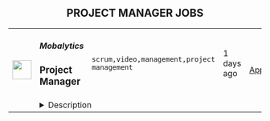 <div align="center"><h2>PROJECT MANAGER JOBS</h2></div><table><tr>
                <td width="100" height="100" rowspan="2">
                    <img src="https://remotive.com/job/1363152/logo" width="38px" height="auto">
                </td>
                <td width="300">
                    <h5>Mobalytics</h5>
                    <h3>Project Manager</h3>
                </td>
                <td width="300">
                    <code>scrum,video,management,project management</code>
                </td>
                <td width="200">
                <text>1 days ago</text>
                </td>
                <td width="100" rowspan="2">
                <a href="https://remotive.com/remote-jobs/all-others/project-manager-1363152" align="right" target="_blank">Apply</a>
                </td>
            </tr>
            <tr>
                <td colspan="3">
                <details><summary>Description</summary>
                <p dir="ltr">The Mobalytics mission is to create the ultimate gaming companion, providing powerful tools that enable all players to step up their game and be their best selves. In the last four years we have gone from just servicing League of Legends players to empowering players of different genres through Teamfight Tactics, Legends of Runeterra, and Valorant. We’ve achieved a lot but there is so much we can accomplish with the right talent onboard. We need razor-sharp, experienced, and responsible professionals who can help us grow and evolve from a small adventurous party into a disciplined raid team who can conquer any challenge.</p>
<p dir="ltr"> </p>
<p dir="ltr"> </p>
<p dir="ltr">We consider ourselves a gaming company even though we don’t make games because we work hand-in-hand with world-famous developers. We love these games and are members of the communities that make them thrive. What we do is not for the faint of heart. Working in a startup is hard, unpredictable, and demanding. Only the most passionate people thrive. Your love for video games, your expertise in your craft, attention to detail, and your dedication to a great user experience will take you far with us.</p>
<p> </p>
<div class="h2" dir="ltr"><strong>Requirements:</strong></div>
<ul>
<li dir="ltr">
<p dir="ltr">4+ years of experience as a Project Manager.</p>
</li>
<li dir="ltr">
<p dir="ltr">Experience in managing multiple projects.</p>
</li>
<li dir="ltr">
<p dir="ltr">Strong knowledge of SDLC and project management methodologies.</p>
</li>
<li dir="ltr">
<p dir="ltr">Experienced Jira and Confluence user.</p>
</li>
<li dir="ltr">
<p dir="ltr">Excellent communication skills.</p>
</li>
<li dir="ltr">
<p dir="ltr">Strong planning and organizational skills.</p>
</li>
<li dir="ltr">
<p dir="ltr">Proactive approach in problem solving.</p>
</li>
<li dir="ltr">
<p dir="ltr">Team player.</p>
</li>
<li dir="ltr">
<p dir="ltr">Fluent in English.</p>
</li>
<li dir="ltr">
<p dir="ltr">Love games! You will play TFT and other games to fully immerse into the products we build.</p>
</li>
</ul>
<p dir="ltr"> </p>
<div class="h2" dir="ltr"><strong>Would be a plus, but not necessary:</strong></div>
<ul>
<li dir="ltr">
<p dir="ltr">Experience working with distributed teams.</p>
</li>
<li dir="ltr">
<p dir="ltr">Experience working in a startup environment.</p>
</li>
</ul>
<p dir="ltr"> </p>
<div class="h2" dir="ltr"><strong>Responsibilities:</strong></div>
<ul>
<li dir="ltr">
<p dir="ltr">Work alongside Product Owner and help deliver projects on time and within scope.</p>
</li>
<li dir="ltr">
<p dir="ltr">Manage and organize 1-2 squads: day-to-day tasks are fulfilled and are aligned with Product Owner and stakeholders.</p>
</li>
<li dir="ltr">
<p dir="ltr">Be on top of things in your team: day-to-day team communication and daily project status review.</p>
</li>
<li dir="ltr">
<p dir="ltr">Stakeholder management and reporting: status reporting, meeting and calls recaps.</p>
</li>
<li dir="ltr">
<p dir="ltr">Task management in Jira.</p>
</li>
<li dir="ltr">
<p dir="ltr">Analyze project requirements and ensure that the project scope is correctly defined and estimated.</p>
</li>
<li dir="ltr">
<p dir="ltr">Create and maintain project documentation (Confluence).</p>
</li>
<li dir="ltr">
<p dir="ltr">Implement the company's SDLC process and help to make it better.</p>
</li>
<li dir="ltr">
<p dir="ltr">Setup, facilitate, and improve scrum-related processes.</p>
</li>
<li dir="ltr">
<p dir="ltr">Report to Delivery manager.</p>
</li>
</ul>
<div class="h3" dir="ltr"><strong>What we offer:</strong></div>
<ul>
<li dir="ltr">
<p dir="ltr">Fully remote job - we're a remote company from day one. We've figured that being remote is cool 5 years before COVID made others learn it.</p>
</li>
<li dir="ltr">
<p dir="ltr">Flexible working hours - except for scheduled meetings, we don’t have a working schedule or the required amount of working hours. Mobalytics is not about time spent on achieving results but about results themselves.</p>
</li>
<li dir="ltr">
<p dir="ltr">Home Office bonus after trial period.</p>
</li>
<li dir="ltr">
<p dir="ltr">Salary paid in USD, no matter where you are in the world.</p>
</li>
<li dir="ltr">
<p dir="ltr">14 Vacation Days + 2 more weeks of company-wide vacation in Dec-Jan.</p>
</li>
</ul>
<div>
<p dir="ltr">If you love games and have a strong desire to create beautiful and intelligent products for passionate communities of gamers, this is the place for you. We really want to help players be their best selves when playing with others around the world, and you should join us and help create that environment.</p>
</div>
<img src="https://remotive.com/job/track/1363152/blank.gif?source=public_api" alt=""/>
                </details>
                </td>
            </tr></table>